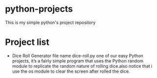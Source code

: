 # python-projects
This is my simple python's project repository 
# Project list
- Dice Roll Generator file name dice-roll.py
one of our easy Python projects, it’s a fairly simple program that uses the Python random module to replicate the random nature of rolling dice.also notice that i use the os module to clear the screen after rolled the dice.

